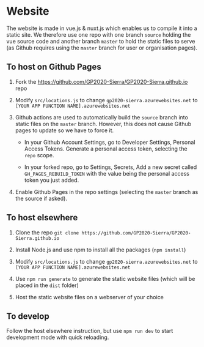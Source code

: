 # Website

The website is made in vue.js & nuxt.js which enables us to compile it into a static site. We therefore use one repo with one branch `source` holding the vue source code and another branch `master` to hold the static files to serve (as Github requires using the `master` branch for user or organisation pages).

## To host on Github Pages

1) Fork the https://github.com/GP2020-Sierra/GP2020-Sierra.github.io repo

2) Modify `src/locations.js` to change `gp2020-sierra.azurewebsites.net` to `[YOUR APP FUNCTION NAME].azurewebsites.net`

3) Github actions are used to automatically build the `source` branch into static files on the `master` branch. However, this does not cause Github pages to update so we have to force it.

    - In your Github Account Settings, go to Developer Settings, Personal Access Tokens. Generate a personal access token, selecting the `repo` scope. 

    - In your forked repo, go to Settings, Secrets, Add a new secret called `GH_PAGES_REBUILD_TOKEN` with the value being the personal access token you just added.

4) Enable Github Pages in the repo settings (selecting the `master` branch as the source if asked).

## To host elsewhere

1) Clone the repo `git clone https://github.com/GP2020-Sierra/GP2020-Sierra.github.io`

2) Install Node.js and use npm to install all the packages (`npm install`)

3) Modify `src/locations.js` to change `gp2020-sierra.azurewebsites.net` to `[YOUR APP FUNCTION NAME].azurewebsites.net`

4) Use `npm run generate` to generate the static website files (which will be placed in the `dist` folder)

5) Host the static website files on a webserver of your choice

## To develop

Follow the host elsewhere instruction, but use `npm run dev` to start development mode with quick reloading.